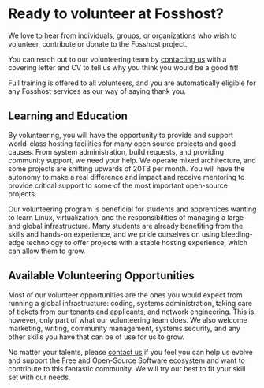 # Ready to volunteer at Fosshost?

We love to hear from individuals, groups, or organizations who wish to volunteer, contribute or donate to the Fosshost project.

You can reach out to our volunteering team by [contacting us](https://fosshost.org/contact) with a covering letter and CV to tell us why you think you would be a good fit!

Full training is offered to all volunteers, and you are automatically eligible for any Fosshost services as our way of saying thank you.

## Learning and Education

By volunteering, you will have the opportunity to provide and support world-class hosting facilities for many open source projects and good causes. From system administration, build requests, and providing community support, we need your help. We operate mixed architecture, and some projects are shifting upwards of 20TB per month. You will have the autonomy to make a real difference and impact and receive mentoring to provide critical support to some of the most important open-source projects.

Our volunteering program is beneficial for students and apprentices wanting to learn Linux, virtualization, and the responsibilities of managing a large and global infrastructure. Many students are already benefiting from the skills and hands-on experience, and we pride ourselves on using bleeding-edge technology to offer projects with a stable hosting experience, which can allow them to grow.

## Available Volunteering Opportunities

Most of our volunteer opportunities are the ones you would expect from running a global infrastructure: coding, systems administration, taking care of tickets from our tenants and applicants, and network engineering. This is, however, only part of what our volunteering team does. We also welcome marketing, writing, community management, systems security, and any other skills you have that can be of use for us to grow.

No matter your talents, please [contact us](https://fosshost.org/contact) if you feel you can help us evolve and support the Free and Open-Source Software ecosystem and want to contribute to this fantastic community. We will try our best to fit your skill set with our needs.
